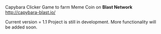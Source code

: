 Capybara Clicker Game to farm Meme Coin on **Blast Network**
http://capybara-blast.io/

Current version = 1.1
Project is still in development. More functionality will be added soon.
